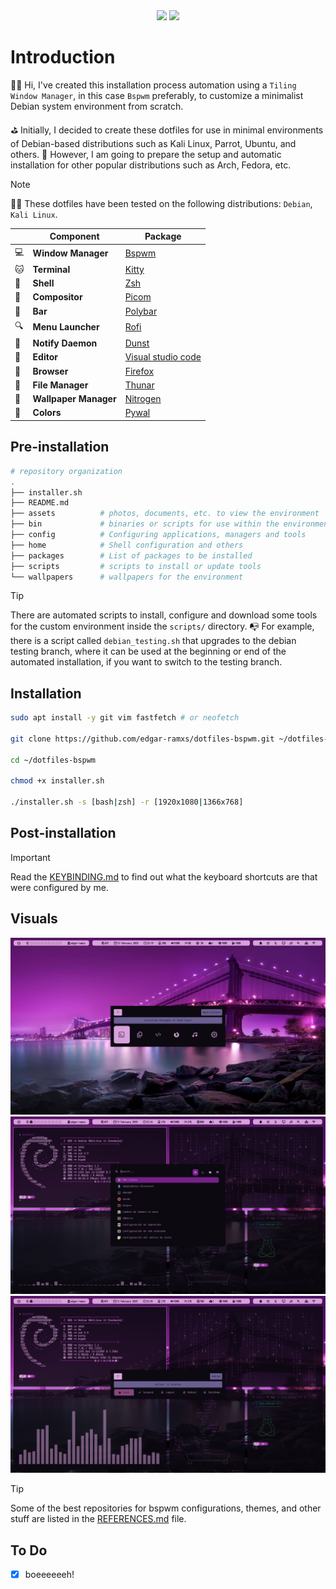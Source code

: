 <div align="center">
  <img src="https://img.shields.io/github/last-commit/edgar-ramxs/dotfiles-bspwm?style=for-the-badge&color=cba6f7">
  <img src="https://img.shields.io/github/repo-size/edgar-ramxs/dotfiles-bspwm?style=for-the-badge&color=cba6f7">
</div>

# Introduction
🙋‍♂️ Hi, I've created this installation process automation using a `Tiling Window Manager`, in this case `Bspwm` preferably, to customize a minimalist Debian system environment from scratch.

⛳ Initially, I decided to create these dotfiles for use in minimal environments of Debian-based distributions such as Kali Linux, Parrot, Ubuntu, and others. 🫰 However, I am going to prepare the setup and automatic installation for other popular distributions such as Arch, Fedora, etc.

> [!NOTE]  
> 🧑‍💻 These dotfiles have been tested on the following distributions: `Debian`, `Kali Linux`.

<div align="center">
  
  |     | Component                 | Package                                                     |
  | --- | ------------------------- | ----------------------------------------------------------- |
  | 💻 | **Window Manager**         |  [Bspwm](https://github.com/baskerville/bspwm)              |
  | 🐱 | **Terminal**               |  [Kitty](https://sw.kovidgoyal.net/kitty/)                  |
  | 🦊 | **Shell**                  |  [Zsh](https://ohmyz.sh/)                                   |
  | 🎼 | **Compositor**             |  [Picom](https://github.com/yshui/picom)                    |
  | 💈 | **Bar**                    |  [Polybar](https://github.com/polybar/polybar)              |
  | 🔍 | **Menu Launcher**          |  [Rofi](https://github.com/davatorium/rofi)                 |
  | 🔔 | **Notify Daemon**          |  [Dunst](https://github.com/dunst-project/dunst)            |
  | 📝 | **Editor**                 |  [Visual studio code](https://code.visualstudio.com/)       |
  | 🚀 | **Browser**                |  [Firefox](https://www.mozilla.org/)                        |
  | 📂 | **File Manager**           |  [Thunar](https://wiki.archlinux.org/title/Thunar)          |
  | 🎨 | **Wallpaper Manager**      |  [Nitrogen](https://wiki.archlinux.org/title/Nitrogen)      |
  | 🍉 | **Colors**                 |  [Pywal](https://github.com/dylanaraps/pywal)               |
</div>


## Pre-installation
```bash
# repository organization
.
├── installer.sh
├── README.md
├── assets          # photos, documents, etc. to view the environment
├── bin             # binaries or scripts for use within the environment
├── config          # Configuring applications, managers and tools
├── home            # Shell configuration and others
├── packages        # List of packages to be installed
├── scripts         # scripts to install or update tools
└── wallpapers      # wallpapers for the environment
```
> [!TIP]
> There are automated scripts to install, configure and download some tools for the custom environment inside the `scripts/` directory. 📭 For example, there is a script called `debian_testing.sh` that upgrades to the debian testing branch, where it can be used at the beginning or end of the automated installation, if you want to switch to the testing branch.


## Installation
```bash
sudo apt install -y git vim fastfetch # or neofetch

git clone https://github.com/edgar-ramxs/dotfiles-bspwm.git ~/dotfiles-bspwm

cd ~/dotfiles-bspwm

chmod +x installer.sh

./installer.sh -s [bash|zsh] -r [1920x1080|1366x768]
```


## Post-installation
> [!IMPORTANT]  
> Read the [KEYBINDING.md](assets/KEYBINDING.md) to find out what the keyboard shortcuts are that were configured by me.


## Visuals
<img src="assets/img/a1.png"/>
<img src="assets/img/a2.png"/>
<img src="assets/img/a3.png"/>

> [!TIP]
> Some of the best repositories for bspwm configurations, themes, and other stuff are listed in the [REFERENCES.md](assets/REFERENCES.md) file.


## To Do
- [x] boeeeeeeh!

